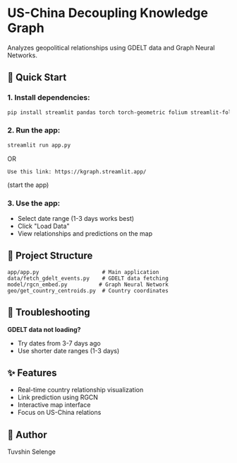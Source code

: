 # US-China Decoupling Knowledge Graph

Analyzes geopolitical relationships using GDELT data and Graph Neural Networks.

## 🚀 Quick Start

### 1. Install dependencies:
```bash
pip install streamlit pandas torch torch-geometric folium streamlit-folium gdeltdoc
```

### 2. Run the app:
```bash
streamlit run app.py
```

OR

```Link
Use this link: https://kgraph.streamlit.app/  
```
(start the app)

### 3. Use the app:
- Select date range (1-3 days works best)
- Click "Load Data"
- View relationships and predictions on the map

## 📂 Project Structure
```
app/app.py                    # Main application
data/fetch_gdelt_events.py    # GDELT data fetching
model/rgcn_embed.py          # Graph Neural Network
geo/get_country_centroids.py  # Country coordinates
```

## 🔧 Troubleshooting

**GDELT data not loading?**
- Try dates from 3-7 days ago
- Use shorter date ranges (1-3 days)

## ✨ Features
- Real-time country relationship visualization
- Link prediction using RGCN
- Interactive map interface
- Focus on US-China relations

## 👤 Author
Tuvshin Selenge
